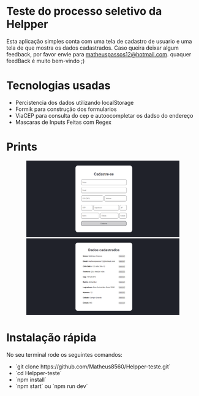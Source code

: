 # Teste do processo seletivo da Helpper

Esta aplicação simples conta com uma tela de cadastro de usuario e uma tela de que mostra os dados cadastrados.
Caso queira deixar algum feedback, por favor envie para matheuspassos12@hotmail.com. quaquer feedBack é muito bem-vindo ;)

# Tecnologias usadas

<ul>
    <li>Percistencia dos dados utilizando localStorage</li>
    <li>Formik para construção dos formularios</li>
    <li>ViaCEP para consulta do cep e autoocompletar os dadso do endereço</li>
    <li>Mascaras de Inputs Feitas com Regex</li>
</ul>

# Prints

<p align="center">
  <img src="https://github.com/Matheus8560/Helpper-teste/blob/master/screenshots/cadastro.png" width=400 height=200/>
  <img src="https://github.com/Matheus8560/Helpper-teste/blob/master/screenshots/dados.png" width=400 height=200/>
</p>

# Instalação rápida

No seu terminal rode os seguintes comandos:

<ul>
    <li>`git clone https://github.com/Matheus8560/Helpper-teste.git`</li>
    <li>`cd Helpper-teste`</li>
    <li>`npm install`</li>
    <li>`npm start` ou `npm run dev`</li>
</ul>
